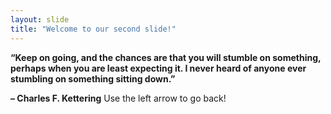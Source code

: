 ```yaml
---
layout: slide
title: "Welcome to our second slide!"
---
```

<b>“Keep on going, and the chances are that you will stumble on something, perhaps when you are least expecting it. I never heard of anyone ever stumbling on something sitting down.”

– Charles F. Kettering</b>
Use the left arrow to go back!
